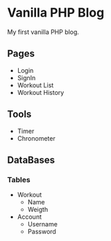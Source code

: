 # Vanilla PHP Blog
My first vanilla PHP blog.

## Pages
- Login
- SignIn
- Workout List
- Workout History

## Tools
- Timer
- Chronometer

## DataBases
### Tables
- Workout
    - Name
    - Weigth
- Account
    - Username
    - Password

